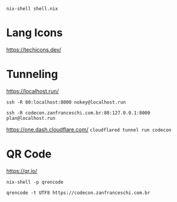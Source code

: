 `nix-shell shell.nix`

# Lang Icons
https://techicons.dev/


# Tunneling
https://localhost.run/

`ssh -R 80:localhost:8000 nokey@localhost.run`

`ssh -R codecon.zanfranceschi.com.br:80:127.0.0.1:8000 plan@localhost.run`


https://one.dash.cloudflare.com/
`cloudflared tunnel run codecon`


# QR Code
https://qr.io/

`nix-shell -p qrencode`

`qrencode -t UTF8 https://codecon.zanfranceschi.com.br`
